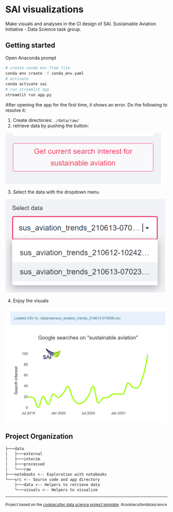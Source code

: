 SAI visualizations
==============================

Make visuals and analyses in the CI design of SAI. 
Sustainable Aviation Initiative - Data Science task group. 

## Getting started

Open Anaconda prompt
```bash
# create conda env from file
conda env create -f conda_env.yaml
# activate
conda activate sai
# run streamlit app
streamlit run app.py
```

After opening the app for the first time, it shows an error. Do the following to resolve it:

1. Create directories: `./data/raw/` 
2. retrieve data by pushing the button: 

![](references/get_current_data.png)

3. Select the data with the dropdown menu

![](references/select_data.png)

4. Enjoy the visuals

![](references/gtrends_visual.png)

Project Organization
------------

    ├───data
    │   ├───external
    │   ├───interim
    │   ├───processed
    │   └───raw
    ├───notebooks <-- Exploration with notebooks
    └───src <-- Source code and app directory
        ├───data <-- Helpers to retrieve data
        └───visuals <-- Helpers to visualize 

--------

<p><small>Project based on the <a target="_blank" href="https://drivendata.github.io/cookiecutter-data-science/">cookiecutter data science project template</a>. #cookiecutterdatascience</small></p>
